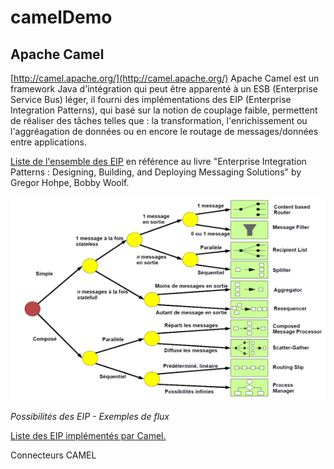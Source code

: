 # camelDemo

## Apache Camel
[http://camel.apache.org/](http://camel.apache.org/)
Apache Camel est un framework Java d'intégration qui peut être apparenté à un ESB (Enterprise Service Bus) léger,
il fourni des implémentations des EIP (Enterprise Integration Patterns), qui basé sur la notion de couplage faible,
permettent de réaliser des tâches telles que : la transformation, l'enrichissement ou l'aggréagation de données 
ou en encore le routage de messages/données entre applications.

[Liste de l'ensemble des EIP](http://www.enterpriseintegrationpatterns.com/patterns/messaging/toc.html) en référence au livre "Enterprise Integration Patterns : Designing, Building, and Deploying Messaging Solutions" by Gregor Hohpe, Bobby Woolf.

![Possibilités des EIP](/docs/eip-patterns.png)

*Possibilités des EIP - Exemples de flux*

[Liste des EIP implémentés par Camel.](http://camel.apache.org/enterprise-integration-patterns.html)

Connecteurs CAMEL


